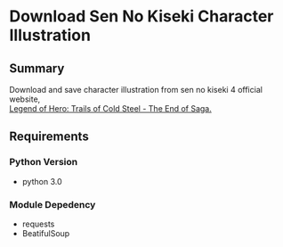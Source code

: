 # Download Sen No Kiseki Character Illustration
## Summary
Download and save character illustration from sen no kiseki 4 official website, <br>
[Legend of Hero: Trails of Cold Steel - The End of Saga.](https://www.falcom.co.jp/sen4)
## Requirements
### Python Version
- python 3.0
### Module Depedency
- requests
- BeatifulSoup

